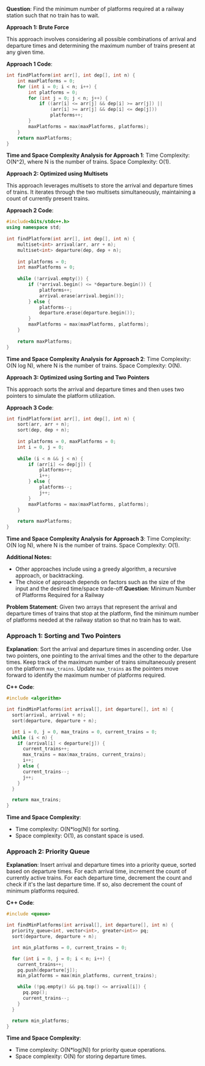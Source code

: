 **Question**: Find the minimum number of platforms required at a railway station such that no train has to wait.

**Approach 1: Brute Force**

This approach involves considering all possible combinations of arrival and departure times and determining the maximum number of trains present at any given time.

**Approach 1 Code**:
```cpp
int findPlatform(int arr[], int dep[], int n) {
    int maxPlatforms = 0;
    for (int i = 0; i < n; i++) {
        int platforms = 0;
        for (int j = 0; j < n; j++) {
            if ((arr[i] <= arr[j] && dep[i] >= arr[j]) ||
                (arr[i] >= arr[j] && dep[i] <= dep[j]))
                platforms++;
        }
        maxPlatforms = max(maxPlatforms, platforms);
    }
    return maxPlatforms;
}
```

**Time and Space Complexity Analysis for Approach 1**:
Time Complexity: O(N^2), where N is the number of trains.
Space Complexity: O(1).

**Approach 2: Optimized using Multisets**

This approach leverages multisets to store the arrival and departure times of trains. It iterates through the two multisets simultaneously, maintaining a count of currently present trains.

**Approach 2 Code**:
```cpp
#include<bits/stdc++.h>
using namespace std;
 
int findPlatform(int arr[], int dep[], int n) {
    multiset<int> arrival(arr, arr + n);
    multiset<int> departure(dep, dep + n);
 
    int platforms = 0;
    int maxPlatforms = 0;
 
    while (!arrival.empty()) {
        if (*arrival.begin() <= *departure.begin()) {
            platforms++;
            arrival.erase(arrival.begin());
        } else {
            platforms--;
            departure.erase(departure.begin());
        }
        maxPlatforms = max(maxPlatforms, platforms);
    }
 
    return maxPlatforms;
}
```

**Time and Space Complexity Analysis for Approach 2**:
Time Complexity: O(N log N), where N is the number of trains.
Space Complexity: O(N).

**Approach 3: Optimized using Sorting and Two Pointers**

This approach sorts the arrival and departure times and then uses two pointers to simulate the platform utilization.

**Approach 3 Code**:
```cpp
int findPlatform(int arr[], int dep[], int n) {
    sort(arr, arr + n);
    sort(dep, dep + n);
 
    int platforms = 0, maxPlatforms = 0;
    int i = 0, j = 0;
 
    while (i < n && j < n) {
        if (arr[i] <= dep[j]) {
            platforms++;
            i++;
        } else {
            platforms--;
            j++;
        }
        maxPlatforms = max(maxPlatforms, platforms);
    }
 
    return maxPlatforms;
}
```

**Time and Space Complexity Analysis for Approach 3**:
Time Complexity: O(N log N), where N is the number of trains.
Space Complexity: O(1).

**Additional Notes:**

* Other approaches include using a greedy algorithm, a recursive approach, or backtracking.
* The choice of approach depends on factors such as the size of the input and the desired time/space trade-off.**Question**: Minimum Number of Platforms Required for a Railway

**Problem Statement**: Given two arrays that represent the arrival and departure times of trains that stop at the platform, find the minimum number of platforms needed at the railway station so that no train has to wait.

### Approach 1: Sorting and Two Pointers

**Explanation**:
Sort the arrival and departure times in ascending order. Use two pointers, one pointing to the arrival times and the other to the departure times. Keep track of the maximum number of trains simultaneously present on the platform `max_trains`. Update `max_trains` as the pointers move forward to identify the maximum number of platforms required.

**C++ Code**:
```cpp
#include <algorithm>

int findMinPlatforms(int arrival[], int departure[], int n) {
  sort(arrival, arrival + n);
  sort(departure, departure + n);

  int i = 0, j = 0, max_trains = 0, current_trains = 0;
  while (i < n) {
    if (arrival[i] < departure[j]) {
      current_trains++;
      max_trains = max(max_trains, current_trains);
      i++;
    } else {
      current_trains--;
      j++;
    }
  }

  return max_trains;
}
```

**Time and Space Complexity**:
* Time complexity: O(N*log(N)) for sorting.
* Space complexity: O(1), as constant space is used.

### Approach 2: Priority Queue

**Explanation**:
Insert arrival and departure times into a priority queue, sorted based on departure times. For each arrival time, increment the count of currently active trains. For each departure time, decrement the count and check if it's the last departure time. If so, also decrement the count of minimum platforms required.

**C++ Code**:
```cpp
#include <queue>

int findMinPlatforms(int arrival[], int departure[], int n) {
  priority_queue<int, vector<int>, greater<int>> pq;
  sort(departure, departure + n);

  int min_platforms = 0, current_trains = 0;

  for (int i = 0, j = 0; i < n; i++) {
    current_trains++;
    pq.push(departure[j]);
    min_platforms = max(min_platforms, current_trains);

    while (!pq.empty() && pq.top() <= arrival[i]) {
      pq.pop();
      current_trains--;
    }
  }

  return min_platforms;
}
```

**Time and Space Complexity**:
* Time complexity: O(N*log(N)) for priority queue operations.
* Space complexity: O(N) for storing departure times.